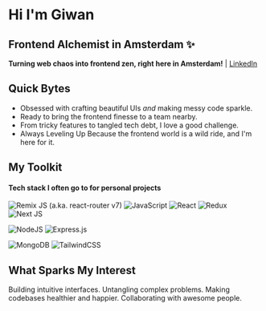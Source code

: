 # Hi I'm Giwan
## Frontend Alchemist in Amsterdam ✨

**Turning web chaos into frontend zen, right here in Amsterdam!** | [LinkedIn](http://linkedin.com/in/giwan)

## Quick Bytes

* Obsessed with crafting beautiful UIs *and* making messy code sparkle.
* Ready to bring the frontend finesse to a team nearby.
* From tricky features to tangled tech debt, I love a good challenge.
* Always Leveling Up Because the frontend world is a wild ride, and I'm here for it.

## My Toolkit

#### Tech stack I often go to for personal projects
![Remix JS (a.ka. react-router v7)](https://img.shields.io/badge/remix-%23000.svg?style=for-the-badge&logo=remix&logoColor=white)
![JavaScript](https://img.shields.io/badge/javascript-%23323330.svg?style=for-the-badge&logo=javascript&logoColor=%23F7DF1E)
![React](https://img.shields.io/badge/react-%2320232a.svg?style=for-the-badge&logo=react&logoColor=%2361DAFB)
![Redux](https://img.shields.io/badge/redux-%23593d88.svg?style=for-the-badge&logo=redux&logoColor=white)
![Next JS](https://img.shields.io/badge/Next-black?style=for-the-badge&logo=next.js&logoColor=white)

![NodeJS](https://img.shields.io/badge/node.js-6DA55F?style=for-the-badge&logo=node.js&logoColor=white)
![Express.js](https://img.shields.io/badge/express.js-%23404d59.svg?style=for-the-badge&logo=express&logoColor=%2361DAFB)

![MongoDB](https://img.shields.io/badge/MongoDB-%234ea94b.svg?style=for-the-badge&logo=mongodb&logoColor=white)
![TailwindCSS](https://img.shields.io/badge/tailwindcss-%2338B2AC.svg?style=for-the-badge&logo=tailwind-css&logoColor=white)

## What Sparks My Interest

Building intuitive interfaces. Untangling complex problems. Making codebases healthier and happier. Collaborating with awesome people.
